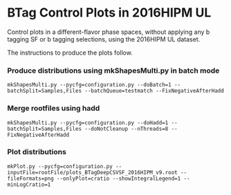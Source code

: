 # BTag Control Plots in 2016HIPM UL

Control plots in a different-flavor phase spaces, without applying any b tagging SF or b tagging selections, using the 2016HIPM UL dataset.

The instructions to produce the plots follow.

### Produce distributions using mkShapesMulti.py in batch mode

    mkShapesMulti.py --pycfg=configuration.py --doBatch=1 --batchSplit=Samples,Files --batchQueue=testmatch --FixNegativeAfterHadd

### Merge rootfiles using hadd

    mkShapesMulti.py --pycfg=configuration.py --doHadd=1 --batchSplit=Samples,Files --doNotCleanup --nThreads=8 --FixNegativeAfterHadd

### Plot distributions

    mkPlot.py --pycfg=configuration.py --inputFile=rootFile/plots_BTagDeepCSVSF_2016HIPM_v9.root --fileFormats=png --onlyPlot=cratio --showIntegralLegend=1 --minLogCratio=1